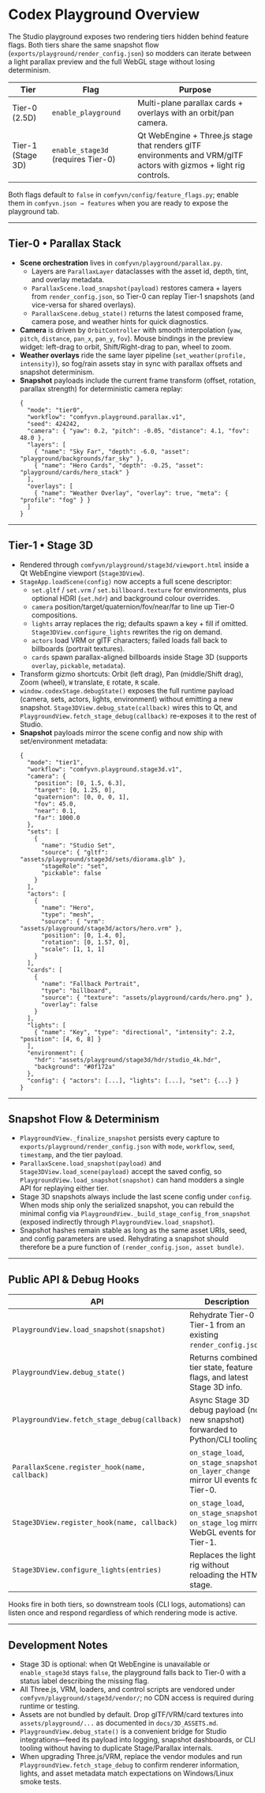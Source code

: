 # Codex Playground Overview

The Studio playground exposes two rendering tiers hidden behind feature flags. Both tiers share the same snapshot flow (`exports/playground/render_config.json`) so modders can iterate between a light parallax preview and the full WebGL stage without losing determinism.

| Tier | Flag | Purpose |
| --- | --- | --- |
| Tier-0 (2.5D) | `enable_playground` | Multi-plane parallax cards + overlays with an orbit/pan camera. |
| Tier-1 (Stage 3D) | `enable_stage3d` (requires Tier-0) | Qt WebEngine + Three.js stage that renders glTF environments and VRM/glTF actors with gizmos + light rig controls. |

Both flags default to `false` in `comfyvn/config/feature_flags.py`; enable them in `comfyvn.json → features` when you are ready to expose the playground tab.

---

## Tier-0 • Parallax Stack

- **Scene orchestration** lives in `comfyvn/playground/parallax.py`.
  - Layers are `ParallaxLayer` dataclasses with the asset id, depth, tint, and overlay metadata.
  - `ParallaxScene.load_snapshot(payload)` restores camera + layers from `render_config.json`, so Tier-0 can replay Tier-1 snapshots (and vice-versa for shared overlays).
  - `ParallaxScene.debug_state()` returns the latest composed frame, camera pose, and weather hints for quick diagnostics.
- **Camera** is driven by `OrbitController` with smooth interpolation (`yaw`, `pitch`, `distance`, `pan_x`, `pan_y`, `fov`). Mouse bindings in the preview widget: left-drag to orbit, Shift/Right-drag to pan, wheel to zoom.
- **Weather overlays** ride the same layer pipeline (`set_weather(profile, intensity)`), so fog/rain assets stay in sync with parallax offsets and snapshot determinism.
- **Snapshot** payloads include the current frame transform (offset, rotation, parallax strength) for deterministic camera replay:
  ```jsonc
  {
    "mode": "tier0",
    "workflow": "comfyvn.playground.parallax.v1",
    "seed": 424242,
    "camera": { "yaw": 0.2, "pitch": -0.05, "distance": 4.1, "fov": 48.0 },
    "layers": [
      { "name": "Sky Far", "depth": -6.0, "asset": "playground/backgrounds/far_sky" },
      { "name": "Hero Cards", "depth": -0.25, "asset": "playground/cards/hero_stack" }
    ],
    "overlays": [
      { "name": "Weather Overlay", "overlay": true, "meta": { "profile": "fog" } }
    ]
  }
  ```

---

## Tier-1 • Stage 3D

- Rendered through `comfyvn/playground/stage3d/viewport.html` inside a Qt WebEngine viewport (`Stage3DView`).
- `StageApp.loadScene(config)` now accepts a full scene descriptor:
  - `set.gltf` / `set.vrm` / `set.billboard.texture` for environments, plus optional HDRI (`set.hdr`) and background colour overrides.
  - `camera` position/target/quaternion/fov/near/far to line up Tier-0 compositions.
  - `lights` array replaces the rig; defaults spawn a key + fill if omitted. `Stage3DView.configure_lights` rewrites the rig on demand.
  - `actors` load VRM or glTF characters; failed loads fall back to billboards (portrait textures).
  - `cards` spawn parallax-aligned billboards inside Stage 3D (supports `overlay`, `pickable`, `metadata`).
- Transform gizmo shortcuts: Orbit (left drag), Pan (middle/Shift drag), Zoom (wheel), `W` translate, `E` rotate, `R` scale.
- `window.codexStage.debugState()` exposes the full runtime payload (camera, sets, actors, lights, environment) without emitting a new snapshot. `Stage3DView.debug_state(callback)` wires this to Qt, and `PlaygroundView.fetch_stage_debug(callback)` re-exposes it to the rest of Studio.
- **Snapshot** payloads mirror the scene config and now ship with set/environment metadata:
  ```jsonc
  {
    "mode": "tier1",
    "workflow": "comfyvn.playground.stage3d.v1",
    "camera": {
      "position": [0, 1.5, 6.3],
      "target": [0, 1.25, 0],
      "quaternion": [0, 0, 0, 1],
      "fov": 45.0,
      "near": 0.1,
      "far": 1000.0
    },
    "sets": [
      {
        "name": "Studio Set",
        "source": { "gltf": "assets/playground/stage3d/sets/diorama.glb" },
        "stageRole": "set",
        "pickable": false
      }
    ],
    "actors": [
      {
        "name": "Hero",
        "type": "mesh",
        "source": { "vrm": "assets/playground/stage3d/actors/hero.vrm" },
        "position": [0, 1.4, 0],
        "rotation": [0, 1.57, 0],
        "scale": [1, 1, 1]
      }
    ],
    "cards": [
      {
        "name": "Fallback Portrait",
        "type": "billboard",
        "source": { "texture": "assets/playground/cards/hero.png" },
        "overlay": false
      }
    ],
    "lights": [
      { "name": "Key", "type": "directional", "intensity": 2.2, "position": [4, 6, 8] }
    ],
    "environment": {
      "hdr": "assets/playground/stage3d/hdr/studio_4k.hdr",
      "background": "#0f172a"
    },
    "config": { "actors": [...], "lights": [...], "set": {...} }
  }
  ```

---

## Snapshot Flow & Determinism

- `PlaygroundView._finalize_snapshot` persists every capture to `exports/playground/render_config.json` with `mode`, `workflow`, `seed`, `timestamp`, and the tier payload.
- `ParallaxScene.load_snapshot(payload)` and `Stage3DView.load_scene(payload)` accept the saved config, so `PlaygroundView.load_snapshot(snapshot)` can hand modders a single API for replaying either tier.
- Stage 3D snapshots always include the last scene config under `config`. When mods ship only the serialized snapshot, you can rebuild the minimal config via `PlaygroundView._build_stage_config_from_snapshot` (exposed indirectly through `PlaygroundView.load_snapshot`).
- Snapshot hashes remain stable as long as the same asset URIs, seed, and config parameters are used. Rehydrating a snapshot should therefore be a pure function of `(render_config.json, asset bundle)`.

---

## Public API & Debug Hooks

| API | Description |
| --- | --- |
| `PlaygroundView.load_snapshot(snapshot)` | Rehydrate Tier-0 or Tier-1 from an existing `render_config.json`. |
| `PlaygroundView.debug_state()` | Returns combined tier state, feature flags, and latest Stage 3D info. |
| `PlaygroundView.fetch_stage_debug(callback)` | Async Stage 3D debug payload (no new snapshot) forwarded to Python/CLI tooling. |
| `ParallaxScene.register_hook(name, callback)` | `on_stage_load`, `on_stage_snapshot`, `on_layer_change` mirror UI events for Tier-0. |
| `Stage3DView.register_hook(name, callback)` | `on_stage_load`, `on_stage_snapshot`, `on_stage_log` mirror WebGL events for Tier-1. |
| `Stage3DView.configure_lights(entries)` | Replaces the light rig without reloading the HTML stage. |

Hooks fire in both tiers, so downstream tools (CLI logs, automations) can listen once and respond regardless of which rendering mode is active.

---

## Development Notes

- Stage 3D is optional: when Qt WebEngine is unavailable or `enable_stage3d` stays `false`, the playground falls back to Tier-0 with a status label describing the missing flag.
- All Three.js, VRM, loaders, and control scripts are vendored under `comfyvn/playground/stage3d/vendor/`; no CDN access is required during runtime or testing.
- Assets are not bundled by default. Drop glTF/VRM/card textures into `assets/playground/...` as documented in `docs/3D_ASSETS.md`.
- `PlaygroundView.debug_state()` is a convenient bridge for Studio integrations—feed its payload into logging, snapshot dashboards, or CLI tooling without having to duplicate Stage/Parallax internals.
- When upgrading Three.js/VRM, replace the vendor modules and run `PlaygroundView.fetch_stage_debug` to confirm renderer information, lights, and asset metadata match expectations on Windows/Linux smoke tests.
